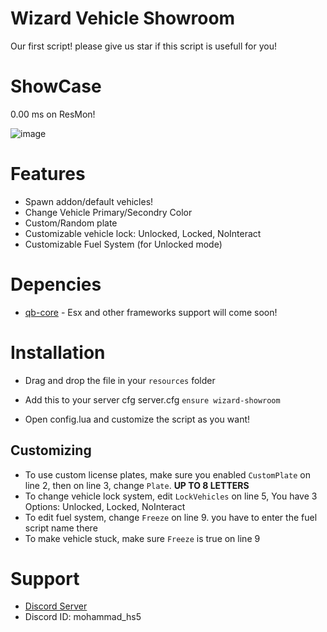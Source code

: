 # Wizard Vehicle Showroom
Our first script! please give us star if this script is usefull for you!

# ShowCase
0.00 ms on ResMon!

![image](https://github.com/CodeWizardsDev/wizard-showroom/assets/94300419/959e7848-3efe-4b7d-a390-6405b07960f5)



# Features
- Spawn addon/default vehicles!
- Change Vehicle Primary/Secondry Color
- Custom/Random plate
- Customizable vehicle lock: Unlocked, Locked, NoInteract
- Customizable Fuel System (for Unlocked mode)

# Depencies
- [qb-core](https://github.com/qbcore-framework/qb-core) - Esx and other frameworks support will come soon!

# Installation
- Drag and drop the file in your `resources` folder
- Add this to your server cfg server.cfg  `ensure wizard-showroom`

- Open config.lua and customize the script as you want!

 ## Customizing
 - To use custom license plates, make sure you enabled `CustomPlate` on line 2, then on line 3, change `Plate`. **UP TO 8 LETTERS**
 - To change vehicle lock system, edit `LockVehicles` on line 5, You have 3 Options: Unlocked, Locked, NoInteract
 - To edit fuel system, change `Freeze` on line 9. you have to enter the fuel script name there
 - To make vehicle stuck, make sure `Freeze` is true on line 9

# Support
- [Discord Server](https://discord.gg/ZBvacHyczY)
- Discord ID: mohammad_hs5
